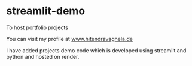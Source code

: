 # streamlit-demo
To host portfolio projects

You can visit my profile at www.hitendravaghela.de 

I have added projects demo code which is developed using streamlit and python and hosted on render. 

